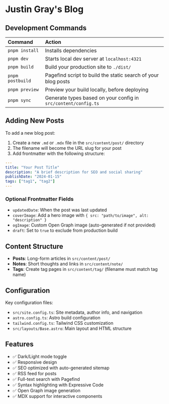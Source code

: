 # Justin Gray's Blog

## Development Commands

| Command          | Action                                                         |
| :--------------- | :------------------------------------------------------------- |
| `pnpm install`   | Installs dependencies                                          |
| `pnpm dev`       | Starts local dev server at `localhost:4321`                    |
| `pnpm build`     | Build your production site to `./dist/`                        |
| `pnpm postbuild` | Pagefind script to build the static search of your blog posts  |
| `pnpm preview`   | Preview your build locally, before deploying                   |
| `pnpm sync`      | Generate types based on your config in `src/content/config.ts` |

## Adding New Posts

To add a new blog post:

1. Create a new `.md` or `.mdx` file in the `src/content/post/` directory
2. The filename will become the URL slug for your post
3. Add frontmatter with the following structure:

```yaml
---
title: "Your Post Title"
description: "A brief description for SEO and social sharing"
publishDate: "2024-01-15"
tags: ["tag1", "tag2"]
---
```

### Optional Frontmatter Fields

- `updatedDate`: When the post was last updated
- `coverImage`: Add a hero image with `{ src: "path/to/image", alt: "description" }`
- `ogImage`: Custom Open Graph image (auto-generated if not provided)
- `draft`: Set to `true` to exclude from production build

## Content Structure

- **Posts**: Long-form articles in `src/content/post/`
- **Notes**: Short thoughts and links in `src/content/note/`
- **Tags**: Create tag pages in `src/content/tag/` (filename must match tag name)

## Configuration

Key configuration files:
- `src/site.config.ts`: Site metadata, author info, and navigation
- `astro.config.ts`: Astro build configuration
- `tailwind.config.ts`: Tailwind CSS customization
- `src/layouts/Base.astro`: Main layout and HTML structure

## Features

- ✅ Dark/Light mode toggle
- ✅ Responsive design
- ✅ SEO optimized with auto-generated sitemap
- ✅ RSS feed for posts
- ✅ Full-text search with Pagefind
- ✅ Syntax highlighting with Expressive Code
- ✅ Open Graph image generation
- ✅ MDX support for interactive components
